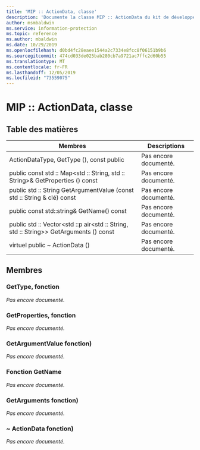 ```yaml
---
title: 'MIP :: ActionData, classe'
description: 'Documente la classe MIP :: ActionData du kit de développement logiciel (SDK) Microsoft Information Protection (MIP).'
author: msmbaldwin
ms.service: information-protection
ms.topic: reference
ms.author: mbaldwin
ms.date: 10/29/2019
ms.openlocfilehash: d0bd4fc28eaee1544a2c7334e8fcc8f06151b9b6
ms.sourcegitcommit: 474cd033de025bab280cb7a9721ac7ffc2d60b55
ms.translationtype: MT
ms.contentlocale: fr-FR
ms.lasthandoff: 12/05/2019
ms.locfileid: "73559075"
---
```

# <a name="class-mipactiondata"></a>MIP :: ActionData, classe 
  
## <a name="summary"></a>Table des matières
 Membres                        | Descriptions                                
--------------------------------|---------------------------------------------
ActionDataType, GetType (), const public  | Pas encore documenté.
public const std :: Map\<std :: String, std :: String\>& GetProperties () const  | Pas encore documenté.
public std :: String GetArgumentValue (const std :: String & clé) const  | Pas encore documenté.
public const std::string& GetName() const  | Pas encore documenté.
public std :: Vector\<std ::p air\<std :: String, std :: String\>\> GetArguments () const  | Pas encore documenté.
virtuel public ~ ActionData ()  | Pas encore documenté.
  
## <a name="members"></a>Membres
  
### <a name="gettype-function"></a>GetType, fonction
_Pas encore documenté._

  
### <a name="getproperties-function"></a>GetProperties, fonction
_Pas encore documenté._

  
### <a name="getargumentvalue-function"></a>GetArgumentValue fonction)
_Pas encore documenté._

  
### <a name="getname-function"></a>Fonction GetName
_Pas encore documenté._

  
### <a name="getarguments-function"></a>GetArguments fonction)
_Pas encore documenté._

  
### <a name="actiondata-function"></a>~ ActionData fonction)
_Pas encore documenté._
